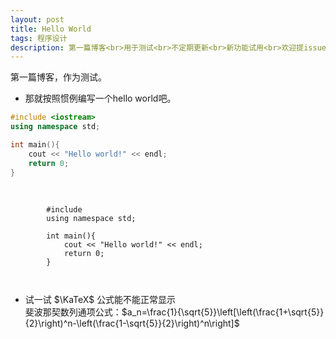 ```yaml
---
layout: post
title: Hello World
tags: 程序设计
description: 第一篇博客<br>用于测试<br>不定期更新<br>新功能试用<br>欢迎提issue
---
```


第一篇博客，作为测试。  
- 那就按照惯例编写一个hello world吧。

```cpp
#include <iostream>
using namespace std;

int main(){
    cout << "Hello world!" << endl;
    return 0;
}
```

<pre class="line-numbers language-cpp">
    <code class="language-cpp">

        #include <iostream>
        using namespace std;

        int main(){
            cout << "Hello world!" << endl;
            return 0;
        }
    
    </code>
</pre>

- 试一试 $\KaTeX$ 公式能不能正常显示  
    斐波那契数列通项公式：$a_n=\frac{1}{\sqrt{5}}\left[\left(\frac{1+\sqrt{5}}{2}\right)^n-\left(\frac{1-\sqrt{5}}{2}\right)^n\right]$
